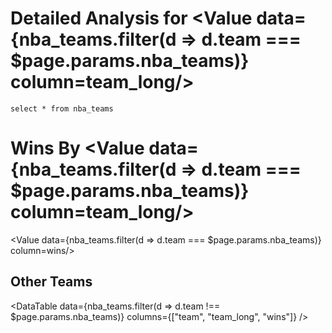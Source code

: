 # Detailed Analysis for <Value data={nba_teams.filter(d => d.team === $page.params.nba_teams)} column=team_long/>


```nba_teams
select * from nba_teams
```

# Wins By <Value data={nba_teams.filter(d => d.team === $page.params.nba_teams)} column=team_long/>
<Value data={nba_teams.filter(d => d.team ===  $page.params.nba_teams)} column=wins/>

## Other Teams
<DataTable data={nba_teams.filter(d => d.team !== $page.params.nba_teams)} columns={["team", "team_long", "wins"]} />